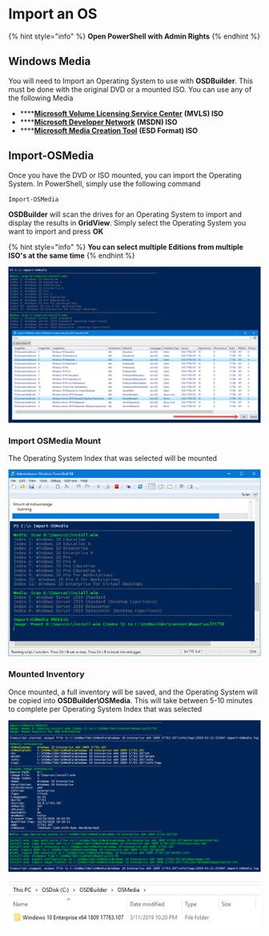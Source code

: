 # Import an OS

{% hint style="info" %}
**Open PowerShell with Admin Rights**
{% endhint %}

## Windows Media

You will need to Import an Operating System to use with **OSDBuilder**.  This must be done with the original DVD or a mounted ISO.  You can use any of the following Media

* \*\*\*\*[**Microsoft Volume Licensing Service Center**](https://www.microsoft.com/Licensing/servicecenter/default.aspx) **\(MVLS\) ISO**
* \*\*\*\*[**Microsoft Developer Network**](https://msdn.microsoft.com) **\(MSDN\) ISO**
* \*\*\*\*[**Microsoft Media Creation Tool**](https://www.microsoft.com/en-us/software-download/windows10) **\(ESD Format\) ISO**

## Import-OSMedia

Once you have the DVD or ISO mounted, you can import the Operating System.  In PowerShell, simply use the following command

```text
Import-OSMedia
```

**OSDBuilder** will scan the drives for an Operating System to import and display the results in **GridView**.  Simply select the Operating System you want to import and press **OK**

{% hint style="info" %}
**You can select multiple Editions from multiple ISO's at the same time**
{% endhint %}

![](../../../.gitbook/assets/image%20%2816%29.png)

### Import OSMedia Mount

The Operating System Index that was selected will be mounted

![](../../../.gitbook/assets/image%20%2872%29.png)

### Mounted Inventory

Once mounted, a full inventory will be saved, and the Operating System will be copied into **OSDBuilder\OSMedia**.  This will take between 5-10 minutes to complete per Operating System Index that was selected

![](../../../.gitbook/assets/image%20%2842%29.png)

![](../../../.gitbook/assets/image%20%2869%29.png)

